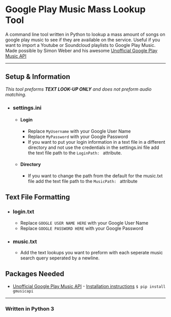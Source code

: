 # Google Play Music Mass Lookup Tool
A command line tool written in Python to lookup a mass amount of songs on google play music to see if they are available on the service. Useful if you want to import a Youtube or Soundcloud playlists to Google Play Music. Made possible by Simon Weber and his awesome [Unofficial Google Play Music API](https://github.com/simon-weber/gmusicapi)
___
## Setup & Information
*This tool preforms **TEXT LOOK-UP ONLY** and does not preform audio matching.*
* ### settings.ini
   * #### Login
      * Replace ```MyUsername``` with your Google User Name
      * Replace ```MyPassword``` with your Google Password
      * If you want to put your login information in a text file in a different directory and not use the credentials in the settings.ini file add the text file path to the ```LoginPath: ``` attribute.
   * #### Directory
      * If you want to change the path from the default for the music.txt file add the text file path to the ```MusicPath: ``` attribute

## Text File Formatting
* ### login.txt
    * Replace ```GOOGLE USER NAME HERE``` with your Google User Name
    * Replace ```GOOGLE PASSWORD HERE``` with your Google Password
     
    
* ### music.txt
    * Add the text lookups you want to preform with each seperate music search query seperated by a newline.
## Packages Needed
* [Unofficial Google Play Music API](https://github.com/simon-weber/gmusicapi) - [Installation instructions](http://unofficial-google-music-api.readthedocs.io/en/latest/usage.html#usage)
 ```$ pip install gmusicapi```
___
### Written in Python 3
